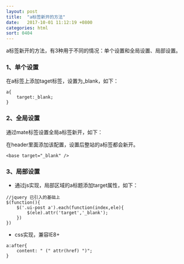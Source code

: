 ```yaml
---
layout: post
title:  "a标签新开的方法"
date:   2017-10-01 11:12:19 +0800
categories: html
sort: 0404
---
```


a标签新开的方法，有3种用于不同的情况：单个设置和全局设置、局部设置。

### 1、单个设置
在a标签上添加taget标签，设置为_blank，如下：

```
a{
    target:_blank;
}
```

### 2、全局设置
通过mate标签设置全局a标签新开，如下：

在header里面添加该配置，设置后整站的a标签都会新开。

```
<base target="_blank" />
```

### 3、局部设置

- 通过js实现，局部区域的a标题添加target属性，如下：

```
//jquery 已引入的基础上
$(function(){
    $('.ui-post a').each(function(index,ele){
        $(ele).attr('target','_blank');
    })
})
```

- css实现，兼容IE8+

```
a:after{
    content: " (" attr(href) ")";
}
```

